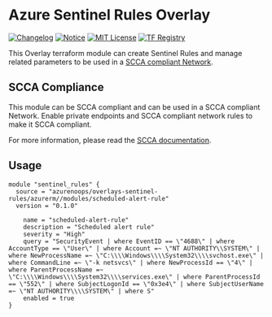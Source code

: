 # Azure Sentinel Rules Overlay

[![Changelog](https://img.shields.io/badge/changelog-release-green.svg)](CHANGELOG.md) [![Notice](https://img.shields.io/badge/notice-copyright-yellow.svg)](NOTICE) [![MIT License](https://img.shields.io/badge/license-MIT-orange.svg)](LICENSE) [![TF Registry](https://img.shields.io/badge/terraform-registry-blue.svg)](https://registry.terraform.io/modules/azurenoops/overlays-sentinel-rules/azurerm/)

This Overlay terraform module can create Sentinel Rules and manage related parameters to be used in a [SCCA compliant Network](https://registry.terraform.io/modules/azurenoops/overlays-hubspoke/azurerm/latest).

## SCCA Compliance

This module can be SCCA compliant and can be used in a SCCA compliant Network. Enable private endpoints and SCCA compliant network rules to make it SCCA compliant.

For more information, please read the [SCCA documentation]().

## Usage

```hcl  
module "sentinel_rules" {  
  source = "azurenoops/overlays-sentinel-rules/azurerm//modules/scheduled-alert-rule"  
  version = "0.1.0"  
  
    name = "scheduled-alert-rule"
    description = "Scheduled alert rule"
    severity = "High"
    query = "SecurityEvent | where EventID == \"4688\" | where AccountType == \"User\" | where Account =~ \"NT AUTHORITY\\SYSTEM\" | where NewProcessName =~ \"C:\\\\Windows\\\\System32\\\\svchost.exe\" | where CommandLine =~ \"-k netsvcs\" | where NewProcessId == \"4\" | where ParentProcessName =~ \"C:\\\\Windows\\\\System32\\\\services.exe\" | where ParentProcessId == \"552\" | where SubjectLogonId == \"0x3e4\" | where SubjectUserName =~ \"NT AUTHORITY\\\\SYSTEM\" | where S"
    enabled = true 
}
```
